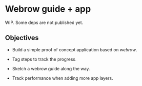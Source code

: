 # Webrow guide + app

WIP. Some deps are not published yet.

## Objectives

* Build a simple proof of concept application based on _webrow_.

* Tag steps to track the progress.

* Sketch a webrow guide along the way.

* Track performance when adding more app layers.


<!--

# Starting up

Installs `nodemon`:

```
$ npm install
```

## Routes

We need to define a type for our rows

type Routes = Variant
  ( "int" :: Int
  , "string" :: String
  )

and a parser / serializer for our rows

route ∷ D.RouteDuplex' Routes
route = D.root $ RouteDuplex.Variant.variant' routes
  where
    routes =
      { "int": D.int D.segment
      , "string": D.string D.segment
      }


-->
